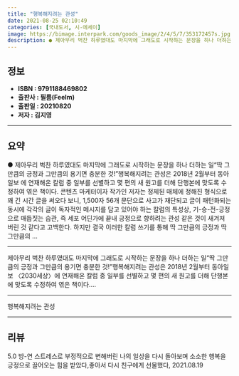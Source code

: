 ```yaml
---
title: "행복해지려는 관성"
date: 2021-08-25 02:10:49
categories: [국내도서, 시-에세이]
image: https://bimage.interpark.com/goods_image/2/4/5/7/353172457s.jpg
description: ● 제아무리 벅찬 하루였대도 마지막에 그래도로 시작하는 문장을 하나 더하는 일“딱 그만큼의 긍정과 그만큼의 용기면 충분한 것!”행복해지려는 관성은 2018년 2월부터 동아일보 에 연재해온 칼럼 중 일부를 선별하고 몇 편의 새 원고를 더해 단행본에 맞도록 수정하여 엮은 책이다. 콘텐츠
---
```


## **정보**

- **ISBN : 9791188469802**
- **출판사 : 필름(Feelm)**
- **출판일 : 20210820**
- **저자 : 김지영**

------



## **요약**

●  제아무리 벅찬 하루였대도 마지막에 그래도로 시작하는 문장을 하나 더하는 일“딱 그만큼의 긍정과 그만큼의 용기면 충분한 것!”행복해지려는 관성은 2018년 2월부터 동아일보 에 연재해온 칼럼 중 일부를 선별하고 몇 편의 새 원고를 더해 단행본에 맞도록 수정하여 엮은 책이다. 콘텐츠 마케터이자 작가인 저자는 정제된 매체에 정해진 형식으로 꽤 긴 시간 글을 써오다 보니, 1,500자 56개 문단으로 사고가 재단되고 글이 패턴화되는 동시에 각각의 글이 독자적인 메시지를 담고 있어야 하는 칼럼의 특성상, 기-승-전-긍정으로 매듭짓는 습관, 즉 세포 어딘가에 끝내 긍정으로 향하려는 관성 같은 것이 새겨져 버린 것 같다고 고백한다. 하지만 결국 이러한 칼럼 쓰기를 통해 딱 그만큼의 긍정과 딱 그만큼의 ...

------

제아무리 벅찬 하루였대도 마지막에 그래도로 시작하는 문장을 하나 더하는 일“딱 그만큼의 긍정과 그만큼의 용기면 충분한 것!”행복해지려는 관성은 2018년 2월부터 동아일보 〈2030세상〉에 연재해온 칼럼 중 일부를 선별하고 몇 편의 새 원고를 더해 단행본에 맞도록 수정하여 엮은 책이다.... 

------


행복해지려는 관성 

------


## **리뷰** 

5.0 방-연 스트레스로 부정적으로 변해버린 나의 일상을 다시 돌아보며 소소한 행복을 긍정으로 끌어오는 힘을 받았다,좋아서 다시 친구에게 선물했다, 2021.08.19 <br/>